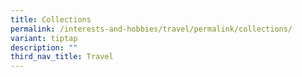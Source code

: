 ```yaml
---
title: Collections
permalink: /interests-and-hobbies/travel/permalink/collections/
variant: tiptap
description: ""
third_nav_title: Travel
---
```

